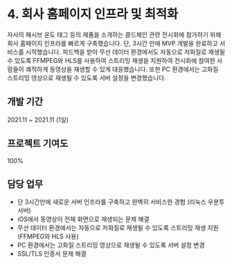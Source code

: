 # 4. 회사 홈페이지 인프라 및 최적화

자사의 패시브 온도 태그 등의 제품을 소개하는 콜드체인 관련 전시회에 참가하기 위해 회사 홈페이지 인프라를 빠르게 구축했습니다. 단, 3시간 만에 MVP 개발을 완료하고 서비스를 시작했습니다. 피드백을 받아 무선 데이터 환경에서도 자동으로 저화질로 재생될 수 있도록 FFMPEG와 HLS를 사용하여 스트리밍 재생을 지원하여 전시회에 참여한 사람들이 쾌적하게 동영상을 재생할 수 있게 대응했습니다. 또한 PC 환경에서는 고화질 스트리밍 영상으로 재생될 수 있도록 서버 설정을 변경했습니다.

## 개발 기간

2021.11 ~ 2021.11 (1일)

## 프로젝트 기여도

100%

## 담당 업무

- 단 3시간만에 새로운 서버 인프라를 구축하고 완벽히 서비스한 경험 (리눅스 우분투 서버)
- iOS에서 동영상이 전체 화면으로 재생되는 문제 해결
- 무선 데이터 환경에서는 자동으로 저화질로 재생될 수 있도록 스트리밍 재생 지원 (FFMPEG와 HLS 사용)
- PC 환경에서는 고화질 스트리밍 영상으로 재생될 수 있도록 서버 설정 변경
- SSL/TLS 인증서 문제 해결
